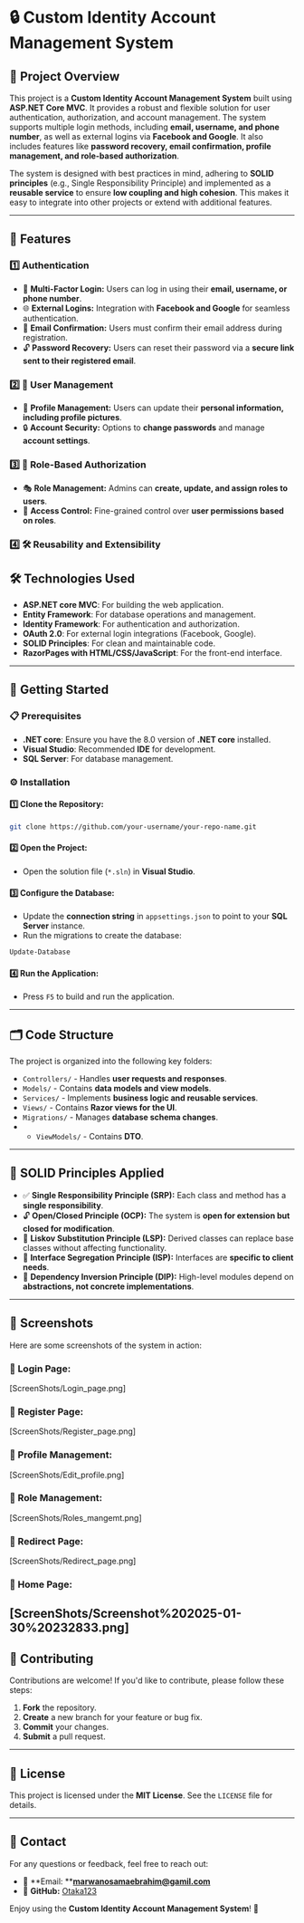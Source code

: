 # 🔒 Custom Identity Account Management System

## 📝 Project Overview

This project is a **Custom Identity Account Management System** built using **ASP.NET Core MVC**. It provides a robust and flexible solution for user authentication, authorization, and account management. The system supports multiple login methods, including **email, username, and phone number**, as well as external logins via **Facebook and Google**. It also includes features like **password recovery, email confirmation, profile management, and role-based authorization**.

The system is designed with best practices in mind, adhering to **SOLID principles** (e.g., Single Responsibility Principle) and implemented as a **reusable service** to ensure **low coupling and high cohesion**. This makes it easy to integrate into other projects or extend with additional features.

---

## 🚀 Features

### 1️⃣ Authentication

- 🔑 **Multi-Factor Login:** Users can log in using their **email, username, or phone number**.
- 🌐 **External Logins:** Integration with **Facebook and Google** for seamless authentication.
- 📧 **Email Confirmation:** Users must confirm their email address during registration.
- 🔓 **Password Recovery:** Users can reset their password via a **secure link sent to their registered email**.

### 2️⃣ 👤 User Management

- 📝 **Profile Management:** Users can update their **personal information, including profile pictures**.
- 🔒 **Account Security:** Options to **change passwords** and manage **account settings**.

### 3️⃣ 👥 Role-Based Authorization

- 🎭 **Role Management:** Admins can **create, update, and assign roles to users**.
- 🚪 **Access Control:** Fine-grained control over **user permissions based on roles**.

### 4️⃣ 🛠️ Reusability and Extensibility


## 🛠️ Technologies Used

- **ASP.NET core MVC**: For building the web application.
- **Entity Framework**: For database operations and management.
- **Identity Framework**: For authentication and authorization.
- **OAuth 2.0**: For external login integrations (Facebook, Google).
- **SOLID Principles**: For clean and maintainable code.
- **RazorPages with HTML/CSS/JavaScript**: For the front-end interface.
  

---

## 🚀 Getting Started

### 📋 Prerequisites

- **.NET core**: Ensure you have the 8.0 version of **.NET core** installed.
- **Visual Studio**: Recommended **IDE** for development.
- **SQL Server**: For database management.

### ⚙️ Installation

#### 1️⃣ Clone the Repository:

```bash
git clone https://github.com/your-username/your-repo-name.git
```

#### 2️⃣ Open the Project:

- Open the solution file (`*.sln`) in **Visual Studio**.

#### 3️⃣ Configure the Database:

- Update the **connection string** in `appsettings.json` to point to your **SQL Server** instance.
- Run the migrations to create the database:

```bash
Update-Database
```

#### 4️⃣ Run the Application:

- Press `F5` to build and run the application.

---

## 🗂️ Code Structure

The project is organized into the following key folders:

- `Controllers/` - Handles **user requests and responses**.
- `Models/` - Contains **data models and view models**.
- `Services/` - Implements **business logic and reusable services**.
- `Views/` - Contains **Razor views for the UI**.
- `Migrations/` - Manages **database schema changes**.
- - `ViewModels/` - Contains **DTO**.


---

## 📐 SOLID Principles Applied

- ✅ **Single Responsibility Principle (SRP):** Each class and method has a **single responsibility**.
- 🔓 **Open/Closed Principle (OCP):** The system is **open for extension but closed for modification**.
- 🔄 **Liskov Substitution Principle (LSP):** Derived classes can replace base classes without affecting functionality.
- 🧩 **Interface Segregation Principle (ISP):** Interfaces are **specific to client needs**.
- 🔗 **Dependency Inversion Principle (DIP):** High-level modules depend on **abstractions, not concrete implementations**.

---

## 📸 Screenshots

Here are some screenshots of the system in action:

### 🔹 Login Page:
[ScreenShots/Login_page.png]

### 🔹 Register Page:
[ScreenShots/Register_page.png]

### 🔹 Profile Management:
[ScreenShots/Edit_profile.png]

### 🔹 Role Management:
[ScreenShots/Roles_mangemt.png]

### 🔹 Redirect Page:
[ScreenShots/Redirect_page.png]

### 🔹 Home Page:
[ScreenShots/Screenshot%202025-01-30%20232833.png]
---

## 🤝 Contributing

Contributions are welcome! If you'd like to contribute, please follow these steps:

1. **Fork** the repository.
2. **Create** a new branch for your feature or bug fix.
3. **Commit** your changes.
4. **Submit** a pull request.

---

## 📜 License

This project is licensed under the **MIT License**. See the `LICENSE` file for details.

---

## 📧 Contact

For any questions or feedback, feel free to reach out:

- 📧 \*\*Email: \*\***[marwanosamaebrahim@gamil.com](mailto\:marwanosamaebrahim@gamil.com)**
- 🐙 **GitHub:** [Otaka123](https://github.com/Otaka123)

Enjoy using the **Custom Identity Account Management System**! 🚀


